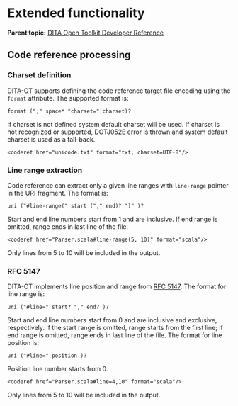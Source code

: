 # Extended functionality

**Parent topic:** [DITA Open Toolkit Developer Reference](../dev_ref/index.md)

## Code reference processing

### Charset definition

DITA-OT supports defining the code reference target file encoding using the `format` attribute. The supported format is:

```
format (";" space* "charset=" charset)?
```

If charset is not defined system default charset will be used. If charset is not recognized or supported, DOTJ052E error is thrown and system default charset is used as a fall-back.

```
<coderef href="unicode.txt" format="txt; charset=UTF-8"/>
```

### Line range extraction

Code reference can extract only a given line ranges with `line-range` pointer in the URI fragment. The format is:

```
uri ("#line-range(" start ("," end)? ")" )?
```

Start and end line numbers start from 1 and are inclusive. If end range is omitted, range ends in last line of the file.

```
<coderef href="Parser.scala#line-range(5, 10)" format="scala"/>
```

Only lines from 5 to 10 will be included in the output.

### RFC 5147

DITA-OT implements line position and range from [RFC 5147](http://tools.ietf.org/html/rfc5147). The format for line range is:

```
uri ("#line=" start? "," end? )?
```

Start and end line numbers start from 0 and are inclusive and exclusive, respectively. If the start range is omitted, range starts from the first line; if end range is omitted, range ends in last line of the file. The format for line position is:

```
uri ("#line=" position )?
```

Position line number starts from 0.

```
<coderef href="Parser.scala#line=4,10" format="scala"/>
```

Only lines from 5 to 10 will be included in the output.

